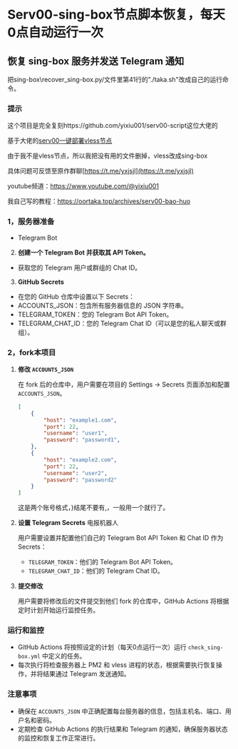 # Serv00-sing-box节点脚本恢复，每天0点自动运行一次

## 恢复 sing-box 服务并发送 Telegram 通知

把sing-box\recover_sing-box.py/文件里第41行的"./taka.sh"改成自己的运行命令。

### 提示
这个项目是完全复刻https://github.com/yixiu001/serv00-script这位大佬的

基于大佬的[serv00一键部署vless节点](https://youtu.be/QnlzpvDl_mo)

由于我不是vless节点，所以我把没有用的文件删掉，vless改成sing-box

具体问题可反馈至原作群聊[https://t.me/yxjsjl](https://t.me/yxjsjl)

youtube频道：https://www.youtube.com/@yixiu001

我自己写的教程：https://oortaka.top/archives/serv00-bao-huo

### 1，服务器准备

  - Telegram Bot

2. **创建一个 Telegram Bot 并获取其 API Token。**
  - 获取您的 Telegram 用户或群组的 Chat ID。
3. **GitHub Secrets**
  - 在您的 GitHub 仓库中设置以下 Secrets：
  - ACCOUNTS_JSON：包含所有服务器信息的 JSON 字符串。
  - TELEGRAM_TOKEN：您的 Telegram Bot API Token。
  - TELEGRAM_CHAT_ID：您的 Telegram Chat ID（可以是您的私人聊天或群组）。

### 2，fork本项目
1. **修改 `ACCOUNTS_JSON`**

   在 fork 后的仓库中，用户需要在项目的 Settings -> Secrets 页面添加和配置 `ACCOUNTS_JSON`。

   ```json
   [
       {
           "host": "example1.com",
           "port": 22,
           "username": "user1",
           "password": "password1",
       },
       {
           "host": "example2.com",
           "port": 22,
           "username": "user2",
           "password": "password2"
       }
   ]

   ```
   这是两个账号格式，}结尾不要有,，一般用一个就行了。

2. **设置 Telegram Secrets**
   电报机器人

   用户需要设置并配置他们自己的 Telegram Bot API Token 和 Chat ID 作为 Secrets：
    - `TELEGRAM_TOKEN`：他们的 Telegram Bot API Token。
    - `TELEGRAM_CHAT_ID`：他们的 Telegram Chat ID。

3. **提交修改**

   用户需要将修改后的文件提交到他们 fork 的仓库中，GitHub Actions 将根据定时计划开始运行监控任务。

### 运行和监控

- GitHub Actions 将按照设定的计划（每天0点运行一次）运行 `check_sing-box.yml` 中定义的任务。
- 每次执行将检查服务器上 PM2 和 vless 进程的状态，根据需要执行恢复操作，并将结果通过 Telegram 发送通知。

### 注意事项

- 确保在 `ACCOUNTS_JSON` 中正确配置每台服务器的信息，包括主机名、端口、用户名和密码。
- 定期检查 GitHub Actions 的执行结果和 Telegram 的通知，确保服务器状态的监控和恢复工作正常进行。

